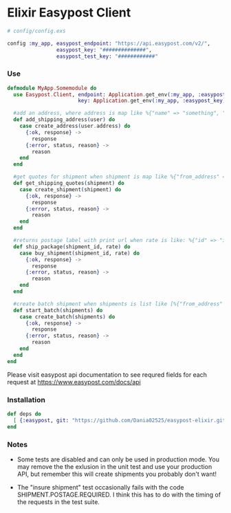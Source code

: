 # Elixir Easypost Client


```elixir
# config/config.exs

config :my_app, easypost_endpoint: "https://api.easypost.com/v2/",
                easypost_key: "##############",
                easypost_test_key: "############"
```

### Use

```elixir
defmodule MyApp.Somemodule do
  use Easypost.Client, endpoint: Application.get_env(:my_app, :easypost_endpoint),                    
 					   key: Application.get_env(:my_app, :easypost_key)

  #add an address, where address is map like %{"name" => "something", "street1" => "something" ...etc} returned map has easypost address id
  def add_shipping_address(user) do
    case create_address(user.address) do
      {:ok, response} ->
        response
      {:error, status, reason} ->
        reason
    end
  end

  #get quotes for shipment when shipment is map like %{"from_address" => %{"name" => "something"}, "to_address" => %{"name" => "something"}, "parcel" => %{"width" => "something"}}
  def get_shipping_quotes(shipment) do
    case create_shipment(shipment) do
      {:ok, response} ->
        response
      {:error, status, reason} ->
        reason
    end
  end

  #returns postage label with print url when rate is like: %{"id" => "id of chosen rate"}
  def ship_package(shipment_id, rate) do
    case buy_shipment(shipment_id, rate) do
      {:ok, response} ->
        response
      {:error, status, reason} ->
        reason
    end
  end

  #create batch shipment when shipments is list like [%{"from_address" => %{"name" => "something"}, "to_address" => %{"name" => "something"}, "parcel" => %{"width" => "something"}}, %{"id" => "12346"}]
  def start_batch(shipments) do
    case create_batch(shipments) do
      {:ok, response} ->
        response
      {:error, status, reason} ->
        reason
    end
  end
end

```

Please visit easypost api documentation to see requred fields for each request at https://www.easypost.com/docs/api

### Installation

```elixir
def deps do
  [ {:easypost, git: "https://github.com/Dania02525/easypost-elixir.git"}]
end
```

### Notes

* Some tests are disabled and can only be used in production mode.  You may remove the the exlusion in the unit test and use your production API, but remember this will create shipments you probably don't want!

* The "insure shipment" test occasionally fails with the code SHIPMENT.POSTAGE.REQUIRED. I think this has to do with the timing of the requests in the test suite. 

